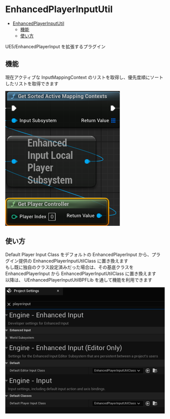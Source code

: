 # EnhancedPlayerInputUtil

- [EnhancedPlayerInputUtil](#enhancedplayerinpututil)
	- [機能](#機能)
	- [使い方](#使い方)

UE5/EnhancedPlayerInput を拡張するプラグイン

## 機能

現在アクティブな InputMappingContext のリストを取得し、優先度順にソートしたリストを取得できます  

![a.png](./README_res/a.png)

## 使い方

Default Player Input Class をデフォルトの EnhancedPlayerInput から、プラグイン提供の EnhancedPlayerInputUtilClass に置き換えます  
もし既に独自のクラス設定済みだった場合は、その基底クラスを EnhancedPlayerInput から EnhancedPlayerInputUtilClass に置き換えます  
以降は、 UEnhancedPlayerInputUtilBPFLib を通して機能を利用できます  

![a.png](./README_res/b.png)

